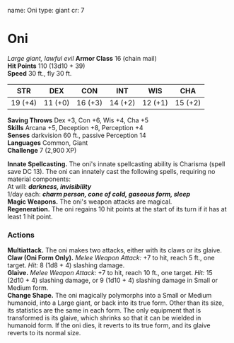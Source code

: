 name: Oni type: giant cr: 7

# Oni
_Large giant, lawful evil_ **Armor Class** 16 (chain mail)    
**Hit Points** 110 (13d10 + 39)    
**Speed** 30 ft., fly 30 ft.

| STR     | DEX     | CON     | INT     | WIS     | CHA     |
| ------- | ------- | ------- | ------- | ------- | ------- |
| 19 (+4) | 11 (+0) | 16 (+3) | 14 (+2) | 12 (+1) | 15 (+2) |

**Saving Throws** Dex +3, Con +6, Wis +4, Cha +5    
**Skills** Arcana +5, Deception +8, Perception +4    
**Senses** darkvision 60 ft., passive Perception 14    
**Languages** Common, Giant    
**Challenge** 7 (2,900 XP)

**Innate Spellcasting.** The oni's innate spellcasting ability is Charisma (spell save DC 13). The oni can innately cast the following spells, requiring no material components:    
At will: **_darkness, invisibility_**    
1/day each: **_charm person, cone of cold, gaseous form, sleep_**    
**Magic Weapons.** The oni's weapon attacks are magical.    
**Regeneration.** The oni regains 10 hit points at the start of its turn if it has at least 1 hit point.

### Actions
**Multiattack.** The oni makes two attacks, either with its claws or its glaive.    
**Claw (Oni Form Only).** _Melee Weapon Attack:_ +7 to hit, reach 5 ft., one target. _Hit:_ 8 (1d8 + 4) slashing damage.    
**Glaive.** _Melee Weapon Attack:_ +7 to hit, reach 10 ft., one target. _Hit:_ 15 (2d10 + 4) slashing damage, or 9 (1d10 + 4) slashing damage in Small or Medium form.    
**Change Shape.** The oni magically polymorphs into a Small or Medium humanoid, into a Large giant, or back into its true form. Other than its size, its statistics are the same in each form. The only equipment that is transformed is its glaive, which shrinks so that it can be wielded in humanoid form. If the oni dies, it reverts to its true form, and its glaive reverts to its normal size.